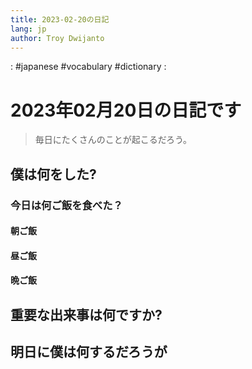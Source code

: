 ```yaml
---
title: 2023-02-20の日記
lang: jp
author: Troy Dwijanto
---
```

: #japanese #vocabulary #dictionary : 
# 2023年02月20日の日記です
> 毎日にたくさんのことが起こるだろう。

## 僕は何をした?

### 今日は何ご飯を食べた？
#### 朝ご飯
#### 昼ご飯
#### 晩ご飯

## 重要な出来事は何ですか?

## 明日に僕は何するだろうが